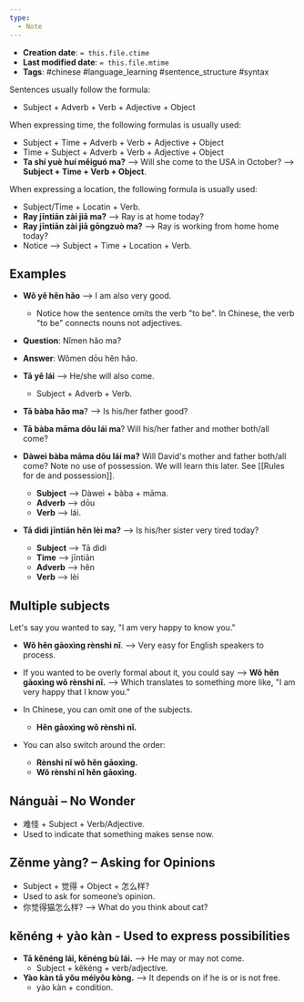 ```yaml
---
type:
  - Note
---
```


* **Creation date**: `= this.file.ctime`
* **Last modified date**: `= this.file.mtime`
* **Tags**: #chinese #language_learning #sentence_structure #syntax

Sentences usually follow the formula:
* Subject + Adverb + Verb + Adjective + Object

When expressing time, the following formulas is usually used:
* Subject + Time + Adverb + Verb + Adjective + Object
* Time + Subject + Adverb + Verb + Adjective + Object
* **Ta shí yuè huí měiguó ma?** --> Will she come to the USA in October? --> **Subject + Time + Verb + Object**.

When expressing a location, the following formula is usually used:
* Subject/Time + Locatin + Verb.
* **Ray jīntiān zài jiā ma?** --> Ray is at home today?
* **Ray jīntiān zài jiā gōngzuò ma?** --> Ray is working from home home today?
* Notice --> Subject + Time + Location + Verb.
## Examples

* **Wǒ yě hěn hǎo** --> I am also very good.
	* Notice how the sentence omits the verb "to be". In Chinese, the verb "to be" connects nouns not adjectives.
	  
* **Question**: Nǐmen hǎo ma?
* **Answer**: Wǒmen dōu hěn hǎo.
  
* **Tā yě lái** --> He/she will also come.
	* Subject + Adverb + Verb.
* **Tā bàba hǎo ma**? --> Is his/her father good?
* **Tā bàba māma dōu lái ma**? Will his/her father and mother both/all come?
* **Dàweì bàba māma dōu lái ma?** Will David's mother and father both/all come? Note no use of possession. We will learn this later. See [[Rules for de and possession]].
	* **Subject** --> Dàweì + bàba + māma.
	* **Adverb** --> dōu
	* **Verb** --> lái.
	  
* **Tā dìdi jīntiān hěn lèi ma?** --> Is his/her sister very tired today?
	* **Subject** --> Tā dìdi
	* **Time** --> jīntiān
	* **Adverb** --> hěn
	* **Verb** --> lèi
## Multiple subjects

Let's say you wanted to say, "I am very happy to know you."

* **Wǒ hěn gāoxìng rènshi nǐ**. --> Very easy for English speakers to process.
  
* If you wanted to be overly formal about it, you could say --> **Wǒ hěn gāoxìng wǒ rènshi nǐ.** --> Which translates to something more like, "I am very happy that I know you."
  
* In Chinese, you can omit one of the subjects.
	* **Hěn gāoxìng wǒ rènshi nǐ.**
	  
* You can also switch around the order:
	* **Rènshi nǐ wǒ hěn gāoxìng.**
	* **Wǒ rènshi nǐ hěn gāoxìng.**

## Nánguài – No Wonder

* 难怪 + Subject + Verb/Adjective.
* Used to indicate that something makes sense now.

## Zěnme yàng? – Asking for Opinions

* Subject + 觉得 + Object + 怎么样?
* Used to ask for someone’s opinion.
* 你觉得猫怎么样? --> What do you think about cat?

## kěnéng + yào kàn - Used to express possibilities

* **Tā kěnéng lái, kěnéng bù lái.** --> He may or may not come.
	* Subject + kěkéng + verb/adjective.
* **Yào kàn tā yǒu méiyǒu kòng.** --> It depends on if he is or is not free.
	* yào kàn + condition.